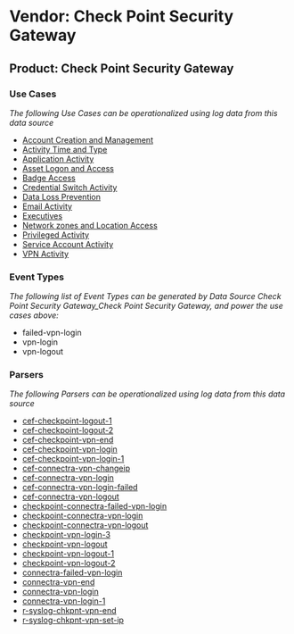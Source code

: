 Vendor: Check Point Security Gateway
====================================
Product: Check Point Security Gateway
-------------------------------------

### Use Cases

_The following Use Cases can be operationalized using log data from this data source_

* [Account Creation and Management](../UseCases/usecase_account_creation_and_management.md)
* [Activity Time  and Type](../UseCases/usecase_activity_time__and_type.md)
* [Application Activity](../UseCases/usecase_application_activity.md)
* [Asset Logon and Access](../UseCases/usecase_asset_logon_and_access.md)
* [Badge Access](../UseCases/usecase_badge_access.md)
* [Credential Switch Activity](../UseCases/usecase_credential_switch_activity.md)
* [Data Loss Prevention](../UseCases/usecase_data_loss_prevention.md)
* [Email Activity](../UseCases/usecase_email_activity.md)
* [Executives](../UseCases/usecase_executives.md)
* [Network zones and Location Access](../UseCases/usecase_network_zones_and_location_access.md)
* [Privileged Activity](../UseCases/usecase_privileged_activity.md)
* [Service Account Activity](../UseCases/usecase_service_account_activity.md)
* [VPN Activity](../UseCases/usecase_vpn_activity.md)


### Event Types

_The following list of Event Types can be generated by Data Source Check Point Security Gateway_Check Point Security Gateway, and power the use cases above:_

- failed-vpn-login
- vpn-login
- vpn-logout


### Parsers

_The following Parsers can be operationalized using log data from this data source_

* [cef-checkpoint-logout-1](../Parsers/parserContent_cef-checkpoint-logout-1.md)
* [cef-checkpoint-logout-2](../Parsers/parserContent_cef-checkpoint-logout-2.md)
* [cef-checkpoint-vpn-end](../Parsers/parserContent_cef-checkpoint-vpn-end.md)
* [cef-checkpoint-vpn-login](../Parsers/parserContent_cef-checkpoint-vpn-login.md)
* [cef-checkpoint-vpn-login-1](../Parsers/parserContent_cef-checkpoint-vpn-login-1.md)
* [cef-connectra-vpn-changeip](../Parsers/parserContent_cef-connectra-vpn-changeip.md)
* [cef-connectra-vpn-login](../Parsers/parserContent_cef-connectra-vpn-login.md)
* [cef-connectra-vpn-login-failed](../Parsers/parserContent_cef-connectra-vpn-login-failed.md)
* [cef-connectra-vpn-logout](../Parsers/parserContent_cef-connectra-vpn-logout.md)
* [checkpoint-connectra-failed-vpn-login](../Parsers/parserContent_checkpoint-connectra-failed-vpn-login.md)
* [checkpoint-connectra-vpn-login](../Parsers/parserContent_checkpoint-connectra-vpn-login.md)
* [checkpoint-connectra-vpn-logout](../Parsers/parserContent_checkpoint-connectra-vpn-logout.md)
* [checkpoint-vpn-login-3](../Parsers/parserContent_checkpoint-vpn-login-3.md)
* [checkpoint-vpn-logout](../Parsers/parserContent_checkpoint-vpn-logout.md)
* [checkpoint-vpn-logout-1](../Parsers/parserContent_checkpoint-vpn-logout-1.md)
* [checkpoint-vpn-logout-2](../Parsers/parserContent_checkpoint-vpn-logout-2.md)
* [connectra-failed-vpn-login](../Parsers/parserContent_connectra-failed-vpn-login.md)
* [connectra-vpn-end](../Parsers/parserContent_connectra-vpn-end.md)
* [connectra-vpn-login](../Parsers/parserContent_connectra-vpn-login.md)
* [connectra-vpn-login-1](../Parsers/parserContent_connectra-vpn-login-1.md)
* [r-syslog-chkpnt-vpn-end](../Parsers/parserContent_r-syslog-chkpnt-vpn-end.md)
* [r-syslog-chkpnt-vpn-set-ip](../Parsers/parserContent_r-syslog-chkpnt-vpn-set-ip.md)
